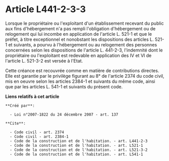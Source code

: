 # Article L441-2-3-3

Lorsque le propriétaire ou l'exploitant d'un établissement recevant du public aux fins d'hébergement n'a pas rempli
l'obligation d'hébergement ou de relogement qui lui incombe en application de l'article L. 521-1 et que le préfet, à titre
exceptionnel et nonobstant les dispositions des articles L. 521-1 et suivants, a pourvu à l'hébergement ou au relogement des
personnes concernées selon les dispositions de l'article L. 441-2-3, l'indemnité dont le propriétaire ou l'exploitant est
redevable en application des IV et VI de l'article L. 521-3-2 est versée à l'Etat. 

Cette créance est recouvrée comme en matière de contributions directes. Elle est garantie par le privilège figurant au 8° de
l'article 2374 du code civil, mis en oeuvre selon les articles 2384-1 et suivants du même code, ainsi que par les articles L.
541-1 et suivants du présent code.

**Liens relatifs à cet article**

	**Créé par**:

	  - Loi n°2007-1822 du 24 décembre 2007 - art. 137

	**Cite**:

	  - Code civil - art. 2374
	  - Code civil - art. 2384-1
	  - Code de la construction et de l'habitation. - art. L441-2-3
	  - Code de la construction et de l'habitation. - art. L521-1
	  - Code de la construction et de l'habitation. - art. L521-3-2
	  - Code de la construction et de l'habitation. - art. L541-1
